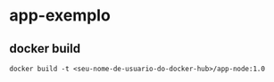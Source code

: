 # app-exemplo

## docker build

```
docker build -t <seu-nome-de-usuario-do-docker-hub>/app-node:1.0
```